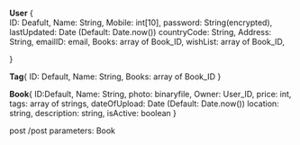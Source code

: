 **User**
 {  
    ID: Deafult,
    Name: String,
    Mobile: int[10],
    password: String(encrypted), 
    lastUpdated: Date (Default: Date.now())
    countryCode: String,
    Address: String,
    emailID: email,
    Books: array of Book_ID,
    wishList: array of Book_ID,

 }

**Tag**{
    ID: Default,
    Name: String,
    Books: array of Book_ID
}

**Book**{
     ID:Default,
     Name: String,
     photo: binaryfile,
     Owner: User_ID,
     price: int,
     tags: array of strings,
     dateOfUpload: Date (Default: Date.now())
     location: string,
     description: string,
     isActive: boolean 
 }

 post /post parameters: Book
